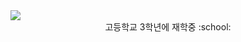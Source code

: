 <img src="https://Welcome.vercel.app/api?type=wave&color=auto&height=300&section=header&text=capsule%20render&fontSize=90" />


<div align="center" font-weight: bold>
고등학교 3학년에 재학중 :school:
</div>


<!--
**kimtaewoogimadel/kimtaewoogimadel** is a ✨ _special_ ✨ repository because its `README.md` (this file) appears on your GitHub profile.


